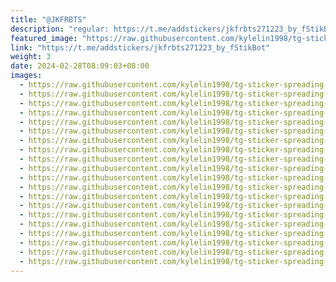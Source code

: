 ```yaml
---
title: "@JKFRBTS"
description: "regular: https://t.me/addstickers/jkfrbts271223_by_fStikBot"
featured_image: "https://raw.githubusercontent.com/kylelin1998/tg-sticker-spreading-worldwide-images/main/img/833531f3-8593-44d2-a050-39361a774b1e.jpg"
link: "https://t.me/addstickers/jkfrbts271223_by_fStikBot"
weight: 3
date: 2024-02-28T08:09:03+08:00
images:
  - https://raw.githubusercontent.com/kylelin1998/tg-sticker-spreading-worldwide-images/main/img/833531f3-8593-44d2-a050-39361a774b1e.jpg
  - https://raw.githubusercontent.com/kylelin1998/tg-sticker-spreading-worldwide-images/main/img/50beebf1-6b81-40a1-8a63-c839bd556230.jpg
  - https://raw.githubusercontent.com/kylelin1998/tg-sticker-spreading-worldwide-images/main/img/9e8dffda-29a7-40d9-86de-80f4ef90a051.jpg
  - https://raw.githubusercontent.com/kylelin1998/tg-sticker-spreading-worldwide-images/main/img/2bfc768d-85db-4e91-8012-3153f7205f75.jpg
  - https://raw.githubusercontent.com/kylelin1998/tg-sticker-spreading-worldwide-images/main/img/3657f74d-78bc-4da7-a8b9-cfaccb776308.jpg
  - https://raw.githubusercontent.com/kylelin1998/tg-sticker-spreading-worldwide-images/main/img/9bf441f0-e3ae-46b5-83a3-3a5945ca1c56.jpg
  - https://raw.githubusercontent.com/kylelin1998/tg-sticker-spreading-worldwide-images/main/img/c9b18366-6ea3-48bd-848d-8371370ad8f0.jpg
  - https://raw.githubusercontent.com/kylelin1998/tg-sticker-spreading-worldwide-images/main/img/ce485583-817f-45b1-b980-58b534198065.jpg
  - https://raw.githubusercontent.com/kylelin1998/tg-sticker-spreading-worldwide-images/main/img/b08f85f6-a8ad-4fa7-a963-321d78e65014.jpg
  - https://raw.githubusercontent.com/kylelin1998/tg-sticker-spreading-worldwide-images/main/img/b0f34934-6c0b-4777-8e2f-bda3abfbc864.jpg
  - https://raw.githubusercontent.com/kylelin1998/tg-sticker-spreading-worldwide-images/main/img/ced234f5-b7d2-4d6f-9013-74d98e1c37f0.jpg
  - https://raw.githubusercontent.com/kylelin1998/tg-sticker-spreading-worldwide-images/main/img/2b54c792-b2ee-4f96-b9ee-a154bce0f003.jpg
  - https://raw.githubusercontent.com/kylelin1998/tg-sticker-spreading-worldwide-images/main/img/a3676632-91f2-4d9c-85de-5275802bd5b3.jpg
  - https://raw.githubusercontent.com/kylelin1998/tg-sticker-spreading-worldwide-images/main/img/ddd07b8d-1366-4e03-9a72-fae7dc32b66d.jpg
  - https://raw.githubusercontent.com/kylelin1998/tg-sticker-spreading-worldwide-images/main/img/c9bc97c5-44b1-477d-8752-dbb991c84482.jpg
  - https://raw.githubusercontent.com/kylelin1998/tg-sticker-spreading-worldwide-images/main/img/48f6e467-46cb-4bbd-b628-70b49625ffab.jpg
  - https://raw.githubusercontent.com/kylelin1998/tg-sticker-spreading-worldwide-images/main/img/20394cf8-0cfb-44c5-9252-edc46bca4d91.jpg
  - https://raw.githubusercontent.com/kylelin1998/tg-sticker-spreading-worldwide-images/main/img/3b240e20-1120-474f-b0a5-7b292c598236.jpg
  - https://raw.githubusercontent.com/kylelin1998/tg-sticker-spreading-worldwide-images/main/img/d4a16f35-c12a-442e-be44-a7d45a0f4379.jpg
  - https://raw.githubusercontent.com/kylelin1998/tg-sticker-spreading-worldwide-images/main/img/9bf477f8-7811-4c2c-bb56-2fe889326fdb.jpg
---
```

